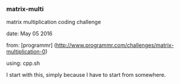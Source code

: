 ### matrix-multi
matrix multiplication coding challenge

date: May 05 2016

from: [programmr] (http://www.programmr.com/challenges/matrix-multiplication-0)

using: cpp.sh

I start with this, simply because I have to start from somewhere.
